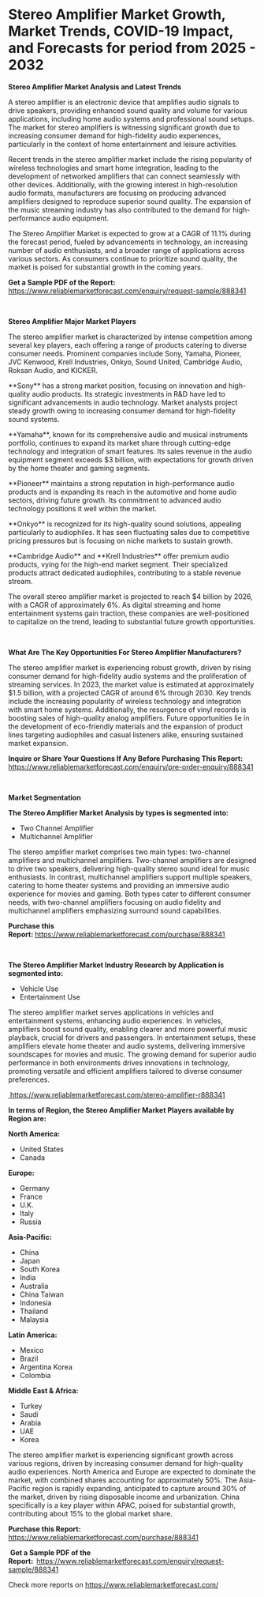<p><h1>Stereo Amplifier Market Growth, Market Trends, COVID-19 Impact, and Forecasts for period from 2025 - 2032</h1></p><p><strong>Stereo Amplifier Market Analysis and Latest Trends</strong></p>
<p><p>A stereo amplifier is an electronic device that amplifies audio signals to drive speakers, providing enhanced sound quality and volume for various applications, including home audio systems and professional sound setups. The market for stereo amplifiers is witnessing significant growth due to increasing consumer demand for high-fidelity audio experiences, particularly in the context of home entertainment and leisure activities. </p><p>Recent trends in the stereo amplifier market include the rising popularity of wireless technologies and smart home integration, leading to the development of networked amplifiers that can connect seamlessly with other devices. Additionally, with the growing interest in high-resolution audio formats, manufacturers are focusing on producing advanced amplifiers designed to reproduce superior sound quality. The expansion of the music streaming industry has also contributed to the demand for high-performance audio equipment. </p><p>The Stereo Amplifier Market is expected to grow at a CAGR of 11.1% during the forecast period, fueled by advancements in technology, an increasing number of audio enthusiasts, and a broader range of applications across various sectors. As consumers continue to prioritize sound quality, the market is poised for substantial growth in the coming years.</p></p>
<p><strong>Get a Sample PDF of the Report:&nbsp;</strong> <a href="https://www.reliablemarketforecast.com/enquiry/request-sample/888341?utm_campaign=2280&utm_medium=2&utm_source=Github&utm_content=ia&utm_term=21022025&utm_id=stereo-amplifier">https://www.reliablemarketforecast.com/enquiry/request-sample/888341</a></p>
<p>&nbsp;</p>
<p><strong>Stereo Amplifier Major Market Players</strong></p>
<p><p>The stereo amplifier market is characterized by intense competition among several key players, each offering a range of products catering to diverse consumer needs. Prominent companies include Sony, Yamaha, Pioneer, JVC Kenwood, Krell Industries, Onkyo, Sound United, Cambridge Audio, Roksan Audio, and KICKER.</p><p>**Sony** has a strong market position, focusing on innovation and high-quality audio products. Its strategic investments in R&D have led to significant advancements in audio technology. Market analysts project steady growth owing to increasing consumer demand for high-fidelity sound systems.</p><p>**Yamaha**, known for its comprehensive audio and musical instruments portfolio, continues to expand its market share through cutting-edge technology and integration of smart features. Its sales revenue in the audio equipment segment exceeds $3 billion, with expectations for growth driven by the home theater and gaming segments.</p><p>**Pioneer** maintains a strong reputation in high-performance audio products and is expanding its reach in the automotive and home audio sectors, driving future growth. Its commitment to advanced audio technology positions it well within the market.</p><p>**Onkyo** is recognized for its high-quality sound solutions, appealing particularly to audiophiles. It has seen fluctuating sales due to competitive pricing pressures but is focusing on niche markets to sustain growth.</p><p>**Cambridge Audio** and **Krell Industries** offer premium audio products, vying for the high-end market segment. Their specialized products attract dedicated audiophiles, contributing to a stable revenue stream.</p><p>The overall stereo amplifier market is projected to reach $4 billion by 2026, with a CAGR of approximately 6%. As digital streaming and home entertainment systems gain traction, these companies are well-positioned to capitalize on the trend, leading to substantial future growth opportunities.</p></p>
<p>&nbsp;</p>
<p><strong>What Are The Key Opportunities For Stereo Amplifier Manufacturers?</strong></p>
<p><p>The stereo amplifier market is experiencing robust growth, driven by rising consumer demand for high-fidelity audio systems and the proliferation of streaming services. In 2023, the market value is estimated at approximately $1.5 billion, with a projected CAGR of around 6% through 2030. Key trends include the increasing popularity of wireless technology and integration with smart home systems. Additionally, the resurgence of vinyl records is boosting sales of high-quality analog amplifiers. Future opportunities lie in the development of eco-friendly materials and the expansion of product lines targeting audiophiles and casual listeners alike, ensuring sustained market expansion.</p></p>
<p><strong>Inquire or Share Your Questions If Any Before Purchasing This Report:</strong> <a href="https://www.reliablemarketforecast.com/enquiry/pre-order-enquiry/888341?utm_campaign=2280&utm_medium=2&utm_source=Github&utm_content=ia&utm_term=21022025&utm_id=stereo-amplifier">https://www.reliablemarketforecast.com/enquiry/pre-order-enquiry/888341</a></p>
<p>&nbsp;</p>
<p><strong>Market Segmentation</strong></p>
<p><strong>The Stereo Amplifier Market Analysis by types is segmented into:</strong></p>
<p><ul><li>Two Channel Amplifier</li><li>Multichannel Amplifier</li></ul></p>
<p><p>The stereo amplifier market comprises two main types: two-channel amplifiers and multichannel amplifiers. Two-channel amplifiers are designed to drive two speakers, delivering high-quality stereo sound ideal for music enthusiasts. In contrast, multichannel amplifiers support multiple speakers, catering to home theater systems and providing an immersive audio experience for movies and gaming. Both types cater to different consumer needs, with two-channel amplifiers focusing on audio fidelity and multichannel amplifiers emphasizing surround sound capabilities.</p></p>
<p><strong>Purchase this Report:&nbsp;</strong><a href="https://www.reliablemarketforecast.com/purchase/888341?utm_campaign=2280&utm_medium=2&utm_source=Github&utm_content=ia&utm_term=21022025&utm_id=stereo-amplifier">https://www.reliablemarketforecast.com/purchase/888341</a></p>
<p>&nbsp;</p>
<p><strong>The Stereo Amplifier Market Industry Research by Application is segmented into:</strong></p>
<p><ul><li>Vehicle Use</li><li>Entertainment Use</li></ul></p>
<p><p>The stereo amplifier market serves applications in vehicles and entertainment systems, enhancing audio experiences. In vehicles, amplifiers boost sound quality, enabling clearer and more powerful music playback, crucial for drivers and passengers. In entertainment setups, these amplifiers elevate home theater and audio systems, delivering immersive soundscapes for movies and music. The growing demand for superior audio performance in both environments drives innovations in technology, promoting versatile and efficient amplifiers tailored to diverse consumer preferences.</p></p>
<p><a href="https://www.reliablemarketforecast.com/stereo-amplifier-r888341?utm_campaign=2280&utm_medium=2&utm_source=Github&utm_content=ia&utm_term=21022025&utm_id=stereo-amplifier">&nbsp;https://www.reliablemarketforecast.com/stereo-amplifier-r888341</a></p>
<p><strong>In terms of Region, the Stereo Amplifier Market Players available by Region are:</strong></p>
<p>
    <p> <strong> North America: </strong>
        <ul>
            <li>United States</li>
            <li>Canada</li>
        </ul>
        </p> 
    <p> <strong> Europe: </strong>
        <ul>
            <li>Germany</li>
            <li>France</li>
            <li>U.K.</li>
            <li>Italy</li>
            <li>Russia</li>
        </ul>
        </p> 
    <p> <strong> Asia-Pacific: </strong>
        <ul>
            <li>China</li>
            <li>Japan</li>
            <li>South Korea</li>
            <li>India</li>
            <li>Australia</li>
            <li>China Taiwan</li>
            <li>Indonesia</li>
            <li>Thailand</li>
            <li>Malaysia</li>
        </ul>
        </p> 
    <p> <strong> Latin America: </strong>
        <ul>
            <li>Mexico</li>
            <li>Brazil</li>
            <li>Argentina Korea</li>
            <li>Colombia</li>
        </ul>
        </p> 
    <p> <strong> Middle East & Africa: </strong>
        <ul>
            <li>Turkey</li>
            <li>Saudi</li>
            <li>Arabia</li>
            <li>UAE</li>
            <li>Korea</li>
        </ul>
    </p>
    </p>
<p><p>The stereo amplifier market is experiencing significant growth across various regions, driven by increasing consumer demand for high-quality audio experiences. North America and Europe are expected to dominate the market, with combined shares accounting for approximately 50%. The Asia-Pacific region is rapidly expanding, anticipated to capture around 30% of the market, driven by rising disposable income and urbanization. China specifically is a key player within APAC, poised for substantial growth, contributing about 15% to the global market share.</p></p>
<p><strong>Purchase this Report: </strong><a href="https://www.reliablemarketforecast.com/purchase/888341?utm_campaign=2280&utm_medium=2&utm_source=Github&utm_content=ia&utm_term=21022025&utm_id=stereo-amplifier">https://www.reliablemarketforecast.com/purchase/888341</a></p>
<p>&nbsp;<strong>Get a Sample PDF of the Report:&nbsp;&nbsp;</strong><a href="https://www.reliablemarketforecast.com/enquiry/request-sample/888341?utm_campaign=2280&utm_medium=2&utm_source=Github&utm_content=ia&utm_term=21022025&utm_id=stereo-amplifier">https://www.reliablemarketforecast.com/enquiry/request-sample/888341</a></p>
<p><strong></strong></p>
<p>Check more reports on <a href="https://www.reliablemarketforecast.com/?utm_campaign=2280&utm_medium=2&utm_source=Github&utm_content=ia&utm_term=21022025&utm_id=stereo-amplifier">https://www.reliablemarketforecast.com/</a></p>